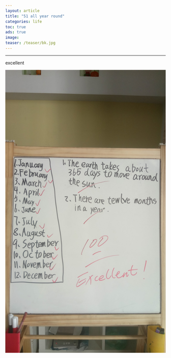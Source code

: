 ```yaml
---
layout: article
title: "51 all year round"
categories: life
toc: true
ads: true
image:
teaser: /teaser/bk.jpg
---
```


---

excellent

![df](https://github.com/storage201608/storage/blob/master/chenyifan2016/_posts/life/2016-08-26-1005life.md/1472177088178-612317457.jpg?raw=true)

